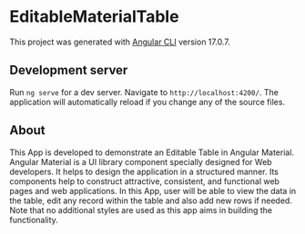 # EditableMaterialTable

This project was generated with [Angular CLI](https://github.com/angular/angular-cli) version 17.0.7.

## Development server

Run `ng serve` for a dev server. Navigate to `http://localhost:4200/`. The application will automatically reload if you change any of the source files.

## About

This App is developed to demonstrate an Editable Table in Angular Material. Angular Material is a UI library component specially designed for Web developers. It helps to design the application in a structured manner. Its components help to construct attractive, consistent, and functional web pages and web applications. In this App, user will be able to view the data in the table, edit any record within the table and also add new rows if needed. Note that no additional styles are used as this app aims in building the functionality.
